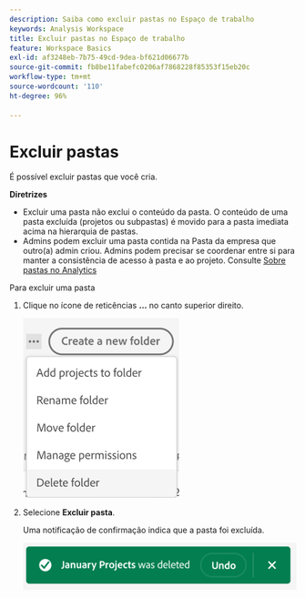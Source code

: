 ```yaml
---
description: Saiba como excluir pastas no Espaço de trabalho
keywords: Analysis Workspace
title: Excluir pastas no Espaço de trabalho
feature: Workspace Basics
exl-id: af3248eb-7b75-49cd-9dea-bf621d06677b
source-git-commit: fb8be11fabefc0206af7868228f85353f15eb20c
workflow-type: tm+mt
source-wordcount: '110'
ht-degree: 96%

---
```


# Excluir pastas

É possível excluir pastas que você cria.

**Diretrizes**

* Excluir uma pasta não exclui o conteúdo da pasta. O conteúdo de uma pasta excluída (projetos ou subpastas) é movido para a pasta imediata acima na hierarquia de pastas.
* Admins podem excluir uma pasta contida na Pasta da empresa que outro(a) admin criou. Admins podem precisar se coordenar entre si para manter a consistência de acesso à pasta e ao projeto. Consulte [Sobre pastas no Analytics](/help/analyze/analysis-workspace/build-workspace-project/workspace-folders/about-folders.md)

Para excluir uma pasta

1. Clique no ícone de reticências **…** no canto superior direito.

   ![](/help/analyze/analysis-workspace/build-workspace-project/assets/select-delete-folder.png)

2. Selecione **Excluir pasta**.

   Uma notificação de confirmação indica que a pasta foi excluída.

   ![](/help/analyze/analysis-workspace/build-workspace-project/assets/deleted-folder.png)
